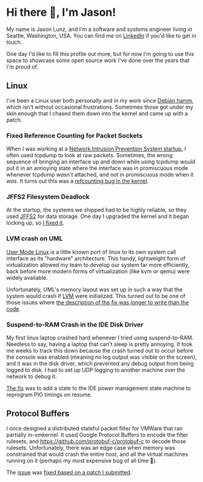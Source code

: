 # Hi there 👋, I'm Jason!

My name is Jason Lunz, and I'm a software and systems engineer living in Seattle, Washington, USA. You can find me on [LinkedIn](https://www.linkedin.com/in/jasonlunz/) if you'd like to get in touch.

One day I'd like to fill this profile out more, but for now I'm going to use this space to showcase some open source work I've done over the years that I'm proud of.

## Linux

I've been a Linux user both personally and in my work since [Debian hamm](https://en.wikipedia.org/wiki/Debian_version_history#Debian_2.0_(Hamm)), which isn't without occasional frustrations. Sometimes those got under my skin enough that I chased them down into the kernel and came up with a patch.

### Fixed Reference Counting for Packet Sockets

When I was working at a [Network Intrusion Prevention System startup](https://web.archive.org/web/20031216042458/http://reflexsecurity.com/), I often used tcpdump to look at raw packets. Sometimes, the wrong sequence of bringing an interface up and down while using tcpdump would put it in an annoying state where the interface was in promiscuous mode whenever tcpdump _wasn't_ attached, and not in promiscuous mode when it _was_. It turns out this was a [refcounting bug in the kernel](https://git.kernel.org/pub/scm/linux/kernel/git/tglx/history.git/commit/?id=438fb92c9a999e86dea8fb591abf355a4620e8c1).

### JFFS2 Filesystem Deadlock

At the startup, the systems we shipped had to be highly reliable, so they used [JFFS2](https://en.wikipedia.org/wiki/JFFS2) for data storage. One day I upgraded the kernel and it began locking up, so [I fixed it](https://git.kernel.org/pub/scm/linux/kernel/git/torvalds/linux.git/commit/?id=fc0e01974ccccc7530b7634a63ee3fcc57b845ea).

### LVM crash on UML

[User Mode Linux](http://user-mode-linux.sourceforge.net/) is a little known port of linux to its own system call interface as its "hardware" architecture. This handy, lightweight form of virtualization allowed my team to develop our system far more efficiently, back before more modern forms of virtualization (like kvm or qemu) were widely available.

Unfortunately, UML's memory layout was set up in such a way that the system would crash if [LVM](http://www.sourceware.org/lvm2/) were initialized. This turned out to be one of those issues where [the description of the fix was longer to write than the code](https://git.kernel.org/pub/scm/linux/kernel/git/torvalds/linux.git/commit/?id=af84eab208916acad91f6342bbd57bc865caf150).

### Suspend-to-RAM Crash in the IDE Disk Driver

My first linux laptop crashed hard whenever I tried using suspend-to-RAM. Needless to say, having a laptop that can't sleep is pretty annoying. It took me weeks to track this down because the crash turned out to occur before the console was enabled (meaning no log output was visible on the screen), and it was in the disk driver, which prevented any debug output from being logged to disk. I had to set up UDP logging to another machine over the network to debug it.

[The fix](https://git.kernel.org/pub/scm/linux/kernel/git/torvalds/linux.git/commit/?id=8c2c0118b86183bf4826db990cae5c8a8d6c6746) was to add a state to the IDE power management state machine to reprogram PIO timings on resume.

## Protocol Buffers

I once designed a distributed stateful packet filter for VMWare that ran partially in-vmkernel. It used Google Protocol Buffers to encode the filter rulesets, and https://github.com/protobuf-c/protobuf-c to decode those rulesets. Unfortunately, there was an edge case when memory was constrained that would crash the entire host, and all the virtual machines running on it (perhaps my most expensive bug of all time 🤑).

The [issue](https://code.google.com/archive/p/protobuf-c/issues/15) was [fixed based on a patch I submitted](https://github.com/protobuf-c/protobuf-c/commit/ad4442f388b6ebeb517358af4c993567607e219d).
